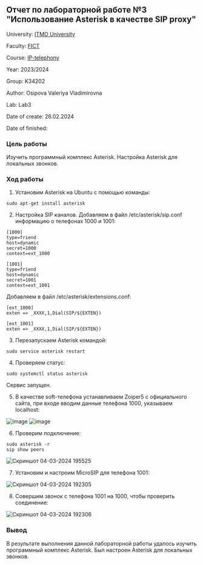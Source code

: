 ## Отчет по лабораторной работе №3 "Использование Asterisk в качестве SIP proxy"

University: [ITMO University](https://itmo.ru/ru/)

Faculty: [FICT](https://fict.itmo.ru)

Course: [IP-telephony](https://github.com/itmo-ict-faculty/ip-telephony)

Year: 2023/2024

Group: K34202

Author: Osipova Valeriya Vladimirovna

Lab: Lab3

Date of create: 26.02.2024

Date of finished: 

### Цель работы
Изучить программный комплекс Asterisk. Настройка Asterisk для локальных звонков.

### Ход работы

1. Установим Asterisk на Ubuntu с помощью команды:

```
sudo apt-get install asterisk
```

2. Настройка SIP каналов. Добавляем в файл /etc/asterisk/sip.conf информацию о телефонах 1000 и 1001:

```
[1000]
type=friend
host=dynamic
secret=1000
context=ext_1000

[1001]
type=friend
host=dynamic
secret=1001
context=ext_1001
```


Добавляем в файл /etc/asterisk/extensions.conf:

```
[ext_1000]
exten => _XXXX,1,Dial(SIP/${EXTEN})

[ext_1001]
exten => _XXXX,1,Dial(SIP/${EXTEN})
```

3. Перезапускаем Asterisk командой:

```
sudo service asterisk restart
```

4. Проверяем статус:

```
sudo systemctl status asterisk
```

Сервис запущен.

5. В качестве soft-телефона устанавливаем Zoiper5 с официального сайта, при входе вводим данные телефона 1000, указываем localhost:

![image](https://github.com/Valeriya-Osipova/2023_2024-ip-telephony-k34202-osipova-v-v/assets/64967406/d98440cc-9817-42ef-90e4-b1ea3eae0758)
![image](https://github.com/Valeriya-Osipova/2023_2024-ip-telephony-k34202-osipova-v-v/assets/64967406/9adf2d19-9319-43a9-bce9-8a92746f2f05)

6. Проверим подключение:

```
sudo asterisk -r
sip show peers
```

![Скриншот 04-03-2024 195525](https://github.com/Valeriya-Osipova/2023_2024-ip-telephony-k34202-osipova-v-v/assets/64967406/236349b4-9ea6-4031-aca2-61a4605b8ed8)

7. Установим и настроим MicroSIP для телефона 1001:

![Скриншот 04-03-2024 192305](https://github.com/Valeriya-Osipova/2023_2024-ip-telephony-k34202-osipova-v-v/assets/64967406/4964f369-019b-4e13-baa5-24ae428e4db0)


8. Совершим звонок с телефона 1001 на 1000, чтобы проверить соединение:

![Скриншот 04-03-2024 192306](https://github.com/Valeriya-Osipova/2023_2024-ip-telephony-k34202-osipova-v-v/assets/64967406/906e6a7b-1329-4962-b7ff-ca0cd0123a1e)

### Вывод
В результате выполнения данной лабораторной работы удалось изучить программный комплекс Asterisk. Был настроен Asterisk для локальных звонков.
